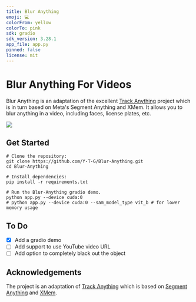 ```yaml
---
title: Blur Anything
emoji: 💻
colorFrom: yellow
colorTo: pink
sdk: gradio
sdk_version: 3.28.1
app_file: app.py
pinned: false
license: mit
---
```


# Blur Anything For Videos

Blur Anything is an adaptation of the excellent [Track Anything](https://github.com/gaomingqi/Track-Anything) project which is in turn based on Meta's Segment Anything and XMem. It allows you to blur anything in a video, including faces, license plates, etc.

<div>
<a src="https://img.shields.io/badge/%F0%9F%A4%97-Open_in_Spaces-informational.svg?style=flat-square" href="https://huggingface.co/spaces/Y-T-G/Blur-Anything">
<img src="https://img.shields.io/badge/%F0%9F%A4%97-Open_in_Spaces-informational.svg?style=flat-square">
</a>
</div>

## Get Started
```shell
# Clone the repository:
git clone https://github.com/Y-T-G/Blur-Anything.git
cd Blur-Anything

# Install dependencies: 
pip install -r requirements.txt

# Run the Blur-Anything gradio demo.
python app.py --device cuda:0
# python app.py --device cuda:0 --sam_model_type vit_b # for lower memory usage
```

## To Do
- [x] Add a gradio demo
- [ ] Add support to use YouTube video URL
- [ ] Add option to completely black out the object

## Acknowledgements

The project is an adaptation of [Track Anything](https://github.com/gaomingqi/Track-Anything) which is based on [Segment Anything](https://github.com/facebookresearch/segment-anything) and [XMem](https://github.com/hkchengrex/XMem).
